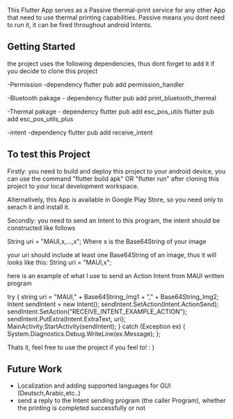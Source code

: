 This Flutter App serves as a Passive thermal-print service for any other App that need to use thermal printing capabilities.
Passive means you dont need to run it, it can be fired throughout android Intents.

## Getting Started

the project uses the following dependencies, thus dont forget to add it if you decide to clone this project

-Permission -dependency
flutter pub add permission_handler

-Bluetooth pakage - dependency
flutter pub add print_bluetooth_thermal

-Thermal pakage - dependency
flutter pub add esc_pos_utils
flutter pub add esc_pos_utils_plus

-intent -dependency
flutter pub add receive_intent

## To test this Project
Firstly: you need to build and deploy this project to your android device, you can use the command
"flutter build apk" OR "flutter run" after cloning this project to your local development workspace.

Alternatively, this App is available in Google Play Store, so you need only to serach it and install it.

Secondly: you need to send an Intent to this program, the intent should be constructed like follows

String uri = "MAUI,x,...,x";
Where x is the Base64String of your image

your uri should include at least one Base64String  of an image, thus it will looks like this: 
String uri = "MAUI,x";

here is an example of what I use to send an Action Intent from MAUI written program


try
{
    string uri = "MAUI," + Base64String_Img1 + "," + Base64String_Img2;
    Intent sendIntent = new Intent();
    sendIntent.SetAction(Intent.ActionSend);
    sendIntent.SetAction("RECEIVE_INTENT_EXAMPLE_ACTION");
    sendIntent.PutExtra(Intent.ExtraText, uri);
    MainActivity.StartActivity(sendIntent);
}
catch (Exception ex)
{
    System.Diagnostics.Debug.WriteLine(ex.Message);
};

Thats it, feel free to use the project if you feel to! : )

## Future Work
- Localization and adding supported languages for GUI (Deutsch,Arabic,etc..)
- send a reply to the Intent sending program (the caller Program), whether the printing is completed successfully or not 